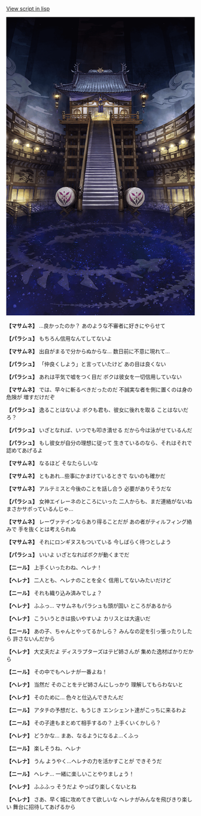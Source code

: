 [View script in lisp](../scripts/210131020.txt)

![masamune_arena.png](../images/backgrounds/masamune_arena.png)

**【マサムネ】**
…良かったのか？
あのような不審者に好きにやらせて

**【パラシュ】**
もちろん信用なんてしてないよ

**【マサムネ】**
出自がまるで分からぬからな…
数日前に不意に現れて…

**【パラシュ】**
「仲良くしよう」と言っていたけど
あの目は良くない

**【パラシュ】**
あれは平気で嘘をつく目だ
ボクは彼女を一切信用していない

**【マサムネ】**
では、早々に斬るべきだったのだ
不誠実な者を側に置くのは身の危険が
増すだけだぞ

**【パラシュ】**
逸ることはないよ
ボクも君も、彼女に後れを取る
ことはないだろ？

**【パラシュ】**
いざとなれば、いつでも叩き潰せる
だから今は泳がせているんだ

**【パラシュ】**
もし彼女が自分の理想に従って
生きているのなら、それはそれで
認めてあげるよ

**【マサムネ】**
なるほど
そなたらしいな

**【マサムネ】**
ともあれ…些事にかまけているときで
ないのも確かだ

**【マサムネ】**
アルテミスと今後のことを話し合う
必要がありそうだな

**【パラシュ】**
女神エイレーネのところにいった
二人からも、まだ連絡がないね
まさかサボっているんじゃ…

**【マサムネ】**
レーヴァテインならあり得ることだが
あの者がティルフィング絡みで
手を抜くとは考えられぬ

**【マサムネ】**
それにロンギヌスもついている
今しばらく待つとしよう

**【パラシュ】**
いいよ
いざとなればボクが動くまでだ

**【ニール】**
上手くいったわね、ヘレナ！

**【ヘレナ】**
二人とも、ヘレナのことを全く
信用してないみたいだけど

**【ニール】**
それも織り込み済みでしょ？

**【ヘレナ】**
ふふっ…
マサムネもパラシュも頭が固い
ところがあるから

**【ヘレナ】**
こういうときは扱いやすいよ
カリスとは大違いだ

**【ニール】**
あの子、ちゃんとやってるかしら？
みんなの足を引っ張ったりしたら
許さないんだから

**【ヘレナ】**
大丈夫だよ
ディスラプターズはテピ姉さんが
集めた逸材ばかりだから

**【ニール】**
その中でもヘレナが一番よね！

**【ヘレナ】**
当然だ
そのことをテピ姉さんにしっかり
理解してもらわないと

**【ヘレナ】**
そのために…
色々と仕込んできたんだ

**【ニール】**
アタチの予想だと、もうじき
エンシェント達がこっちに来るわよ

**【ニール】**
その子達もまとめて相手するの？
上手くいくかしら？

**【ヘレナ】**
どうかな…
まあ、なるようになるよ…くふっ

**【ニール】**
楽しそうね、ヘレナ

**【ヘレナ】**
うん
ようやく…ヘレナの力を活かすことが
できそうだ

**【ニール】**
ヘレナ…
一緒に楽しいことやりましょう！

**【ヘレナ】**
ふふふっ
そうだよ
やっぱり楽しくないとね

**【ヘレナ】**
さあ、早く城に攻めてきて欲しいな
ヘレナがみんなを飛びきり楽しい
舞台に招待してあげるから